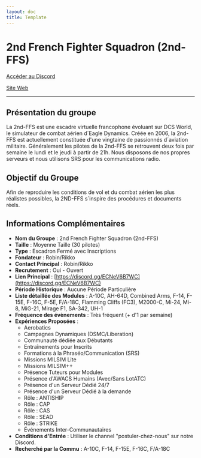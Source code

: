 ```yaml
---
layout: doc
title: Template
---
```


# 2nd French Fighter Squadron (2nd-FFS)

[Accéder au Discord](https://discord.gg/ECNeV6B7WC)

[Site Web](http://2nd-ffs.fr/)

---


## Présentation du groupe

La 2nd-FFS est une escadre virtuelle francophone évoluant sur DCS World, le simulateur de combat aérien d´Eagle Dynamics. Créée en 2006, la 2nd-FFS est actuellement constituée d'une vingtaine de passionnés d´aviation militaire. Généralement les pilotes de la 2nd-FFS se retrouvent deux fois par semaine le lundi et le jeudi à partir de 21h. Nous disposons de nos propres serveurs et nous utilisons SRS pour les communications radio.

## Objectif du Groupe

Afin de reproduire les conditions de vol et du combat aérien les plus réalistes possibles, la 2ND-FFS s´inspire des procédures et documents réels.

## Informations Complémentaires

- **Nom du Groupe** : 2nd French Fighter Squadron (2nd-FFS)
- **Taille** : Moyenne Taille (30 pilotes)
- **Type** : Escadron Fermé avec Inscriptions
- **Fondateur** : Robin/Rikko
- **Contact Principal** : Robin/Rikko
- **Recrutement** : Oui - Ouvert
- **Lien Principal** : [https://discord.gg/ECNeV6B7WC](https://discord.gg/ECNeV6B7WC)
- **Période Historique** : Aucune Période Particulière
- **Liste détaillée des Modules** : A-10C, AH-64D, Combined Arms, F-14, F-15E, F-16C, F-5E, F/A-18C, Flamming Cliffs (FC3), M2000-C, Mi-24, Mi-8, MiG-21, Mirage F1, SA-342, UH-1
- **Fréquence des évènements** : Très fréquent (+ d'1 par semaine)
- **Expériences Proposées** :
  - Aerobatics
  - Campagnes Dynamiques (DSMC/Liberation)
  - Communauté dédiée aux Débutants
  - Entraînements pour Inscrits
  - Formations à la Phraséo/Communication (SRS)
  - Missions MILSIM Lite
  - Missions MILSIM++
  - Présence Tuteurs pour Modules
  - Présence d'AWACS Humains (Avec/Sans LotATC)
  - Présence d'un Serveur Dédié 24/7
  - Présence d'un Serveur Dédié à la demande
  - Rôle : ANTISHIP
  - Rôle : CAP
  - Rôle : CAS
  - Rôle : SEAD
  - Rôle : STRIKE
  - Événements Inter-Communautaires
- **Conditions d'Entrée** : Utiliser le channel "postuler-chez-nous" sur notre Discord.
- **Recherché par la Commu** : A-10C, F-14, F-15E, F-16C, F/A-18C